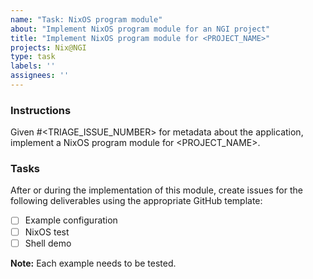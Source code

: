 ```yaml
---
name: "Task: NixOS program module"
about: "Implement NixOS program module for an NGI project"
title: "Implement NixOS program module for <PROJECT_NAME>"
projects: Nix@NGI
type: task
labels: ''
assignees: ''
---
```


### Instructions

<!-- Replace <PROJECT_NAME> in the title and the body of this issue with the project's name. -->

<!-- Replace `<TRIAGE_ISSUE_NUMBER>` with the issue number that contains the project's triaged information.
If one doesn't exist, create it by following the instructions in the [contributor documentation](https://github.com/ngi-nix/ngipkgs/blob/main/CONTRIBUTING.md#triaging-an-ngi-project). -->

Given #<TRIAGE_ISSUE_NUMBER> for metadata about the application, implement a NixOS program module for <PROJECT_NAME>.

### Tasks

After or during the implementation of this module, create issues for the following deliverables using the appropriate GitHub template:

- [ ] Example configuration
- [ ] NixOS test
- [ ] Shell demo

**Note:** Each example needs to be tested.
